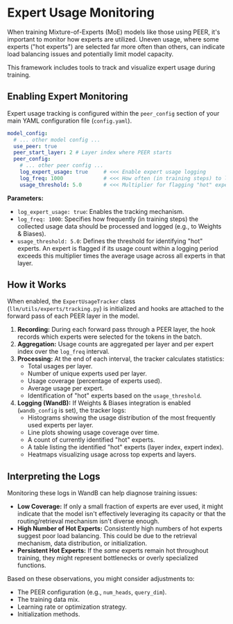 # Expert Usage Monitoring

When training Mixture-of-Experts (MoE) models like those using PEER, it's important to monitor how experts are utilized. Uneven usage, where some experts ("hot experts") are selected far more often than others, can indicate load balancing issues and potentially limit model capacity.

This framework includes tools to track and visualize expert usage during training.

## Enabling Expert Monitoring

Expert usage tracking is configured within the `peer_config` section of your main YAML configuration file (`config.yaml`).

```yaml
model_config:
  # ... other model config ...
  use_peer: true
  peer_start_layer: 2 # Layer index where PEER starts
  peer_config:
    # ... other peer config ...
    log_expert_usage: true     # <<< Enable expert usage logging
    log_freq: 1000             # <<< How often (in training steps) to log usage patterns
    usage_threshold: 5.0       # <<< Multiplier for flagging "hot" experts (usage > threshold * average)
```

**Parameters:**

-   `log_expert_usage: true`: Enables the tracking mechanism.
-   `log_freq: 1000`: Specifies how frequently (in training steps) the collected usage data should be processed and logged (e.g., to Weights & Biases).
-   `usage_threshold: 5.0`: Defines the threshold for identifying "hot" experts. An expert is flagged if its usage count within a logging period exceeds this multiplier times the average usage across all experts in that layer.

## How it Works

When enabled, the `ExpertUsageTracker` class (`llm/utils/experts/tracking.py`) is initialized and hooks are attached to the forward pass of each PEER layer in the model.

1.  **Recording:** During each forward pass through a PEER layer, the hook records which experts were selected for the tokens in the batch.
2.  **Aggregation:** Usage counts are aggregated per layer and per expert index over the `log_freq` interval.
3.  **Processing:** At the end of each interval, the tracker calculates statistics:
    -   Total usages per layer.
    -   Number of unique experts used per layer.
    -   Usage coverage (percentage of experts used).
    -   Average usage per expert.
    -   Identification of "hot" experts based on the `usage_threshold`.
4.  **Logging (WandB):** If Weights & Biases integration is enabled (`wandb_config` is set), the tracker logs:
    -   Histograms showing the usage distribution of the most frequently used experts per layer.
    -   Line plots showing usage coverage over time.
    -   A count of currently identified "hot" experts.
    -   A table listing the identified "hot" experts (layer index, expert index).
    -   Heatmaps visualizing usage across top experts and layers.

## Interpreting the Logs

Monitoring these logs in WandB can help diagnose training issues:

-   **Low Coverage:** If only a small fraction of experts are ever used, it might indicate that the model isn't effectively leveraging its capacity or that the routing/retrieval mechanism isn't diverse enough.
-   **High Number of Hot Experts:** Consistently high numbers of hot experts suggest poor load balancing. This could be due to the retrieval mechanism, data distribution, or initialization.
-   **Persistent Hot Experts:** If the *same* experts remain hot throughout training, they might represent bottlenecks or overly specialized functions.

Based on these observations, you might consider adjustments to:

-   The PEER configuration (e.g., `num_heads`, `query_dim`).
-   The training data mix.
-   Learning rate or optimization strategy.
-   Initialization methods.
